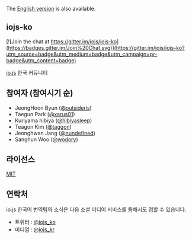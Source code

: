 The [English version](https://github.com/iojs/iojs-ko/blob/gh-pages/README.en.md) is also available.

## iojs-ko

[![Join the chat at https://gitter.im/iojs/iojs-ko](https://badges.gitter.im/Join%20Chat.svg)](https://gitter.im/iojs/iojs-ko?utm_source=badge&utm_medium=badge&utm_campaign=pr-badge&utm_content=badge)

[io.js](https://iojs.org/) 한국 커뮤니티

## 참여자 (참여시기 순)
- JeongHoon Byun ([@outsideris](http://github.com/outsideris))
- Taegun Park ([@xarus01](https://github.com/xarus01))
- Kuriyama hibiya ([@hibiyasleep](https://github.com/hibiyasleep))
- Teagon Kim ([@taggon](https://github.com/taggon))
- Jeonghwan Jang ([@nundefined](https://github.com/nundefined))
- Sanghun Woo ([@wodory](https://github.com/wodory))

## 라이선스
[MIT](https://tldrlegal.com/license/mit-license)

## 연락처
io.js  한국어 번역팀의 소식은 다음 소셜 미디어 서비스를 통해서도 접할 수 있습니다.
- 트위터 : [@iojs_ko](https://twitter.com/iojs_ko)
- 미디엄 : [@iojs_kr](https://medium.com/@iojs_kr)
